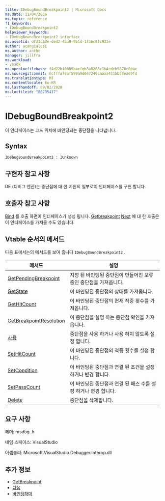 ```yaml
---
title: IDebugBoundBreakpoint2 | Microsoft Docs
ms.date: 11/04/2016
ms.topic: reference
f1_keywords:
- IDebugBoundBreakpoint2
helpviewer_keywords:
- IDebugBoundBreakpoint2 interface
ms.assetid: df33c52e-ded2-48a0-951d-1f36c8fc922e
author: acangialosi
ms.author: anthc
manager: jillfra
ms.workload:
- vssdk
ms.openlocfilehash: f4d22b10085baefeb3a0286c1b4edcb5876c0dac
ms.sourcegitcommit: 6cfffa72af599a9d667249caaaa411bb28ea69fd
ms.translationtype: MT
ms.contentlocale: ko-KR
ms.lasthandoff: 09/02/2020
ms.locfileid: "80735417"
---
```

# <a name="idebugboundbreakpoint2"></a>IDebugBoundBreakpoint2
이 인터페이스는 코드 위치에 바인딩되는 중단점을 나타냅니다.

## <a name="syntax"></a>Syntax

```
IDebugBoundBreakpoint2 : IUnknown
```

## <a name="notes-for-implementers"></a>구현자 참고 사항
 DE (디버그 엔진)는 중단점에 대 한 지원의 일부로이 인터페이스를 구현 합니다.

## <a name="notes-for-callers"></a>호출자 참고 사항
 [Bind](../../../extensibility/debugger/reference/idebugpendingbreakpoint2-bind.md) 를 호출 하면이 인터페이스가 생성 됩니다. [Getbreakpoint](../../../extensibility/debugger/reference/idebugbreakpointunboundevent2-getbreakpoint.md) [Next](../../../extensibility/debugger/reference/ienumdebugboundbreakpoints2-next.md) 에 대 한 호출은이 인터페이스를 가져올 수도 있습니다.

## <a name="methods-in-vtable-order"></a>Vtable 순서의 메서드
 다음 표에서는의 메서드를 보여 줍니다 `IDebugBoundBreakpoint2` .

|메서드|설명|
|------------|-----------------|
|[GetPendingBreakpoint](../../../extensibility/debugger/reference/idebugboundbreakpoint2-getpendingbreakpoint.md)|지정 된 바인딩된 중단점이 만들어진 보류 중인 중단점을 가져옵니다.|
|[GetState](../../../extensibility/debugger/reference/idebugboundbreakpoint2-getstate.md)|이 바인딩된 중단점의 상태를 가져옵니다.|
|[GetHitCount](../../../extensibility/debugger/reference/idebugboundbreakpoint2-gethitcount.md)|이 바인딩된 중단점의 현재 적중 횟수를 가져옵니다.|
|[GetBreakpointResolution](../../../extensibility/debugger/reference/idebugboundbreakpoint2-getbreakpointresolution.md)|이 중단점을 설명 하는 중단점 확인을 가져옵니다.|
|[사용](../../../extensibility/debugger/reference/idebugboundbreakpoint2-enable.md)|중단점을 사용 하거나 사용 하지 않도록 설정 합니다.|
|[SetHitCount](../../../extensibility/debugger/reference/idebugboundbreakpoint2-sethitcount.md)|이 바인딩된 중단점의 적중 횟수를 설정 합니다.|
|[SetCondition](../../../extensibility/debugger/reference/idebugboundbreakpoint2-setcondition.md)|이 바인딩된 중단점과 연결 된 조건을 설정 하거나 변경 합니다.|
|[SetPassCount](../../../extensibility/debugger/reference/idebugboundbreakpoint2-setpasscount.md)|이 바인딩된 중단점과 연결 된 패스 수를 설정 하거나 변경 합니다.|
|[Delete](../../../extensibility/debugger/reference/idebugboundbreakpoint2-delete.md)|중단점을 삭제합니다.|

## <a name="requirements"></a>요구 사항
 헤더: msdbg .h

 네임 스페이스: VisualStudio

 어셈블리: Microsoft.VisualStudio.Debugger.Interop.dll

## <a name="see-also"></a>추가 정보
- [GetBreakpoint](../../../extensibility/debugger/reference/idebugbreakpointunboundevent2-getbreakpoint.md)
- [다음](../../../extensibility/debugger/reference/ienumdebugboundbreakpoints2-next.md)
- [바인딩하며](../../../extensibility/debugger/reference/idebugpendingbreakpoint2-bind.md)
